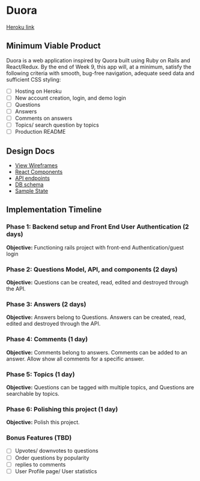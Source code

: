 # Duora

[Heroku link][heroku]

[heroku]: https://duora.herokuapp.com/


## Minimum Viable Product

Duora is a web application inspired by Quora built using Ruby on Rails
and React/Redux.  By the end of Week 9, this app will, at a minimum, satisfy the
following criteria with smooth, bug-free navigation, adequate seed data and
sufficient CSS styling:

- [ ] Hosting on Heroku
- [ ] New account creation, login, and demo login
- [ ] Questions
- [ ] Answers
- [ ] Comments on answers
- [ ] Topics/ search question by topics
- [ ] Production README

## Design Docs
* [View Wireframes][wireframes]
* [React Components][components]
* [API endpoints][api-endpoints]
* [DB schema][schema]
* [Sample State][sample-state]

[wireframes]: wireframes
[components]: component-hierarchy.md
[sample-state]: sample-state.md
[api-endpoints]: api-endpoints.md
[schema]: schema.md

## Implementation Timeline

### Phase 1: Backend setup and Front End User Authentication (2 days)

**Objective:** Functioning rails project with front-end Authentication/guest login

### Phase 2: Questions Model, API, and components (2 days)

**Objective:** Questions can be created, read, edited and destroyed through the API.

### Phase 3: Answers (2 days)

**Objective:** Answers belong to Questions. Answers can be created, read, edited and destroyed through the API.

### Phase 4: Comments (1 day)

**Objective:** Comments belong to answers. Comments can be added to an answer. Allow show all comments for a specific answer.

### Phase 5: Topics (1 day)

**Objective:** Questions can be tagged with multiple topics, and Questions are searchable by topics.

### Phase 6: Polishing this project (1 day)

**Objective:** Polish this project.


### Bonus Features (TBD)
- [ ] Upvotes/ downvotes to questions
- [ ] Order questions by popularity
- [ ] replies to comments
- [ ] User Profile page/ User statistics
